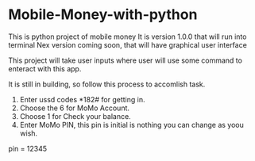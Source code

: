 # Mobile-Money-with-python

This is python project of mobile money
It is version 1.0.0 that will run into terminal
Nex version coming soon, that will have graphical user interface

This project will take user inputs where user will use some command to enteract with this app.

It is still in building, so follow this process to accomlish task.

1. Enter ussd codes *182# for getting in.
2. Choose the 6 for MoMo Account.
3. Choose 1 for Check your balance.
4. Enter MoMo PIN, this pin is initial is nothing you can change as yoou wish.

pin = 12345